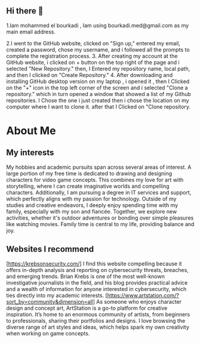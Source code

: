 ## Hi there 👋

<!--
**simsim87/simsim87** is a ✨ _special_ ✨ repository because its `README.md` (this file) appears on your GitHub profile.

Here are some ideas to get you started:

- 🔭 I’m currently working on ...
- 🌱 I’m currently learning ...
- 👯 I’m looking to collaborate on ...
- 🤔 I’m looking for help with ...
- 💬 Ask me about ...
- 📫 How to reach me: ...
- 😄 Pronouns: ...
- ⚡ Fun fact: ...
-->1.Iam mohammed el bourkadi , Iam using bourkadi.med@gmail.com as my main email address.
2.I went to the GitHub website, clicked on "Sign up," entered my email, created a password, chose my username, and i followed all the prompts to complete the registration process.
3. After creating my account at the GitHub website, i clicked on + button on the top right of the page and i selected "New Repository." then, I Entered my repository name, local path, and then I clicked on "Create Repository."
4. After downloading and installing GitHub desktop version on my laptop , i opened it , then I Clicked on the "+" icon in the top left corner of the screen and i selected "Clone a repository." which in turn opened  a window that showed a list of my Github repositories. I Chose the one i just created then i chose the location on my computer where I want to clone it. after that I Clicked on "Clone repository.

# About Me
## My interests
My hobbies and academic pursuits span across several areas of interest. A large portion of my free time is dedicated to drawing and designing characters for video game concepts. This combines my love for art with storytelling, where I can create imaginative worlds and compelling characters. Additionally, I am pursuing a degree in IT services and support, which perfectly aligns with my passion for technology.
Outside of my studies and creative endeavors, I deeply enjoy spending time with my family, especially with my son and fiancée. Together, we explore new activities, whether it's outdoor adventures or bonding over simple pleasures like watching movies. Family time is central to my life, providing balance and joy.
## Websites I recommend
[https://krebsonsecurity.com/]
I find this website compelling because it offers in-depth analysis and reporting on cybersecurity threats, breaches, and emerging trends. Brian Krebs is one of the most well-known investigative journalists in the field, and his blog provides practical advice and a wealth of information for anyone interested in cybersecurity, which ties directly into my academic interests.
[https://www.artstation.com/?sort_by=community&dimension=all]
As someone who enjoys character design and concept art, ArtStation is a go-to platform for creative inspiration. It’s home to an enormous community of artists, from beginners to professionals, sharing their portfolios and designs. I love browsing the diverse range of art styles and ideas, which helps spark my own creativity when working on game concepts.

